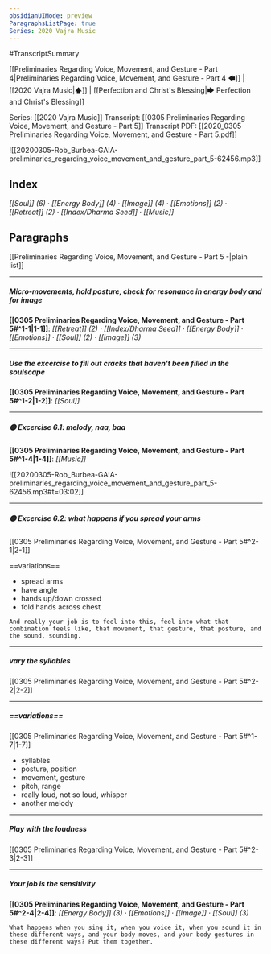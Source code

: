 ```yaml
---
obsidianUIMode: preview
ParagraphsListPage: true
Series: 2020 Vajra Music
---
```

#TranscriptSummary

[[Preliminaries Regarding Voice, Movement, and Gesture - Part 4|Preliminaries Regarding Voice, Movement, and Gesture - Part 4 🡄]] | [[2020 Vajra Music|🡅]] | [[Perfection and Christ's Blessing|🡆 Perfection and Christ's Blessing]]

Series: [[2020 Vajra Music]]
Transcript: [[0305 Preliminaries Regarding Voice, Movement, and Gesture - Part 5]]
Transcript PDF: [[2020_0305 Preliminaries Regarding Voice, Movement, and Gesture - Part 5.pdf]]

![[20200305-Rob_Burbea-GAIA-preliminaries_regarding_voice_movement_and_gesture_part_5-62456.mp3]]

## Index
<span class="counts">_[[Soul]] (6) · [[Energy Body]] (4) · [[Image]] (4) · [[Emotions]] (2) · [[Retreat]] (2) · [[Index/Dharma Seed]] · [[Music]]_</span>
<br/>

## Paragraphs
[[Preliminaries Regarding Voice, Movement, and Gesture - Part 5 -|plain list]]

---
##### Micro-movements, hold posture, check for resonance in energy body and for image
<span class="counts">**[[0305 Preliminaries Regarding Voice, Movement, and Gesture - Part 5#^1-1|1-1]]**: _[[Retreat]] (2) · [[Index/Dharma Seed]] · [[Energy Body]] · [[Emotions]] · [[Soul]] (2) · [[Image]] (3)_</span>

---
##### Use the excercise to fill out cracks that haven't been filled in the soulscape
<span class="counts">**[[0305 Preliminaries Regarding Voice, Movement, and Gesture - Part 5#^1-2|1-2]]**: _[[Soul]]_</span>

---
##### 🟡 Excercise 6.1: melody, naa, baa
<span class="counts">**[[0305 Preliminaries Regarding Voice, Movement, and Gesture - Part 5#^1-4|1-4]]**: _[[Music]]_</span>

![[20200305-Rob_Burbea-GAIA-preliminaries_regarding_voice_movement_and_gesture_part_5-62456.mp3#t=03:02]]

---
##### 🟡 Excercise 6.2: what happens if you spread your arms
<span class="counts">[[0305 Preliminaries Regarding Voice, Movement, and Gesture - Part 5#^2-1|2-1]]</span>

==variations==
- spread arms
- have angle
- hands up/down crossed
- fold hands across chest

```ad-quote
And really your job is to feel into this, feel into what that combination feels like, that movement, that gesture, that posture, and the sound, sounding.
```

---
##### vary the syllables
<span class="counts">[[0305 Preliminaries Regarding Voice, Movement, and Gesture - Part 5#^2-2|2-2]]</span>

---
##### ==variations==
<span class="counts">[[0305 Preliminaries Regarding Voice, Movement, and Gesture - Part 5#^1-7|1-7]]</span>

- syllables
- posture, position
- movement, gesture
- pitch, range
- really loud, not so loud, whisper
- another melody

---
##### Play with the loudness
<span class="counts">[[0305 Preliminaries Regarding Voice, Movement, and Gesture - Part 5#^2-3|2-3]]</span>

---
##### Your job is the sensitivity
<span class="counts">**[[0305 Preliminaries Regarding Voice, Movement, and Gesture - Part 5#^2-4|2-4]]**: _[[Energy Body]] (3) · [[Emotions]] · [[Image]] · [[Soul]] (3)_</span>

```ad-quote
What happens when you sing it, when you voice it, when you sound it in these different ways, and your body moves, and your body gestures in these different ways? Put them together.
```

